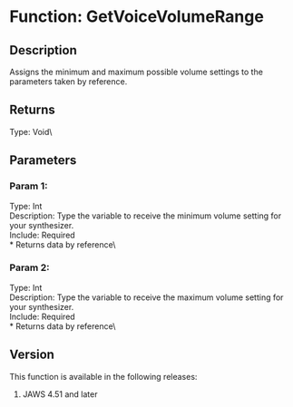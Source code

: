 # Function: GetVoiceVolumeRange

## Description

Assigns the minimum and maximum possible volume settings to the
parameters taken by reference.

## Returns

Type: Void\

## Parameters

### Param 1:

Type: Int\
Description: Type the variable to receive the minimum volume setting for
your synthesizer.\
Include: Required\
\* Returns data by reference\

### Param 2:

Type: Int\
Description: Type the variable to receive the maximum volume setting for
your synthesizer.\
Include: Required\
\* Returns data by reference\

## Version

This function is available in the following releases:

1.  JAWS 4.51 and later
